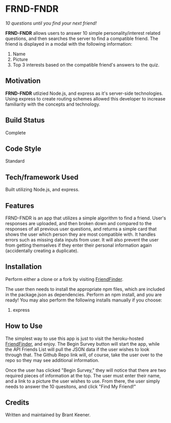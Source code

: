 
# FRND-FNDR

*10 questions until you find your next friend!*

**FRND-FNDR** allows users to answer 10 simple personality/interest related questions, and then searches the server to find a compatible friend.
The friend is displayed in a modal with the following information:
1. Name
2. Picture
3. Top 3 interests based on the compatible friend's answers to the quiz.

## Motivation

**FRND-FNDR** utlizied Node.js, and express as it's server-side technologies. Using express to create routing schemes allowed this developer to increase familiarity with the concepts and technology.

## Build Status

Complete

## Code Style

Standard

## Tech/framework Used

Built utilizing Node.js, and express.

## Features

FRND-FNDR is an app that utilizes a simple algorithm to find a friend. User's responses are uploaded, and then broken down and compared to the responses of all previous user questions, and returns a simple card that shows the user which person they are most compatible with. It handles errors such as missing data inputs from user. It will also prevent the user from getting themselves if they enter their personal information again (accidentally creating a duplicate).

## Installation

Perform either a clone or a fork by visiting [FriendFinder](https://github.com/BrantKeener/FriendFinder).

The user then needs to install the appropriate npm files, which are included in the package.json as dependencies. Perform an npm install, and you are ready! You may also perform the following installs manually if you choose:
1. express

## How to Use

The simplest way to use this app is just to visit the heroku-hosted [FriendFinder](https://intense-inlet-81081.herokuapp.com/), and enjoy. The Begin Survey button will start the app, while the API Friends List will pull the JSON data if the user wishes to look through that. The Github Repo link will, of course, take the user over to the repo so they may see additional information.

Once the user has clicked "Begin Survey," they will notice that there are two required pieces of information at the top. The user must enter their name, and a link to a picture the user wishes to use. From there, the user simply needs to answer the 10 quesitons, and click "Find My Friend!"

## Credits

Written and maintained by Brant Keener.
